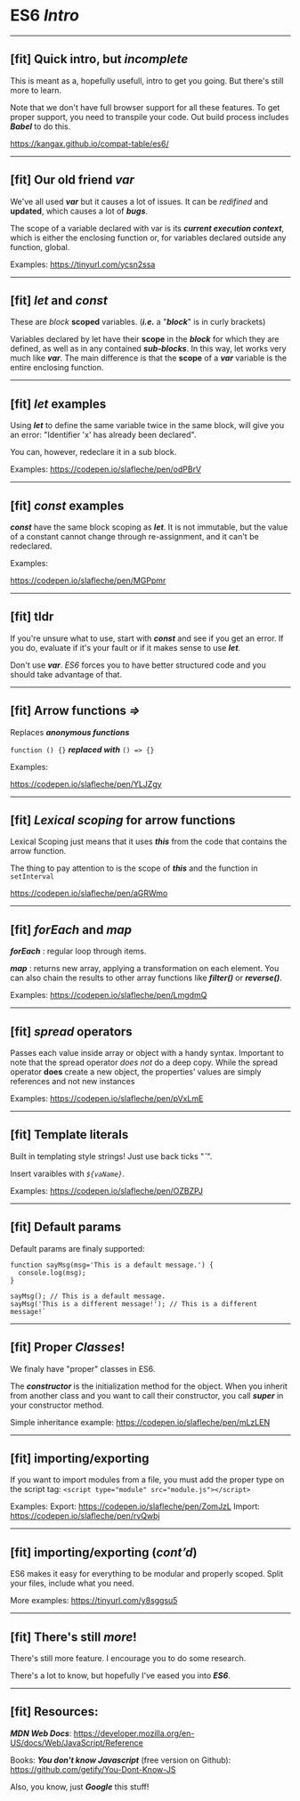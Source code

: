# ES6 __*Intro*__

---

## [fit] Quick intro, but __*incomplete*__

This is meant as a, hopefully usefull, intro to get you going. But there's still more to learn.

Note that we don't have full browser support for all these features. To get proper support, you need to transpile your code. Out build process includes __*Babel*__ to do this.

https://kangax.github.io/compat-table/es6/

___

## [fit] Our old friend __*var*__

We've all used __*var*__ but it causes a lot of issues. It can be *redifined* and __updated__, which causes a lot of __*bugs*__. 

The scope of a variable declared with var is its __*current execution context*__, which is either the enclosing function or, for variables declared outside any function, global. 

Examples: https://tinyurl.com/ycsn2ssa
___

## [fit] __*let*__ and __*const*__

These are *block* __scoped__ variables. (__*i.e.*__ a "__*block*__" is in curly brackets)

Variables declared by let have their __scope__ in the __*block*__ for which they are defined, as well as in any contained __*sub-blocks*__. In this way, let works very much like __*var*__. The main difference is that the __scope__ of a __*var*__ variable is the entire enclosing function.

___

## [fit] __*let*__ examples

Using __*let*__ to define the same variable twice in the same block, will give you an error: "Identifier 'x' has already been declared".

You can, however, redeclare it in a sub block.

Examples: https://codepen.io/slafleche/pen/odPBrV

___

## [fit] __*const*__ examples

__*const*__ have the same block scoping as __*let*__. It is not immutable, but the value of a constant cannot change through re-assignment, and it can't be redeclared.

Examples:

https://codepen.io/slafleche/pen/MGPpmr

___

## [fit] tldr

If you're unsure what to use, start with __*const*__ and see if you get an error. If you do, evaluate if it's your fault or if it makes sense to use __*let*__. 

Don't use __*var*__. *ES6* forces you to have better structured code and you should take advantage of that. 

___

## [fit] Arrow functions *=>*

Replaces __*anonymous functions*__ 

`function () {}` __*replaced with*__ `() => {}`

Examples:

https://codepen.io/slafleche/pen/YLJZgy

___

## [fit] __*Lexical scoping*__ for arrow functions

Lexical Scoping just means that it uses __*this*__ from the code that contains the arrow function.

The thing to pay attention to is the scope of __*this*__ and the function in `setInterval`

https://codepen.io/slafleche/pen/aGRWmo

___

## [fit] __*forEach*__ and __*map*__

__*forEach*__ : regular loop through items.

__*map*__ : returns new array, applying a transformation on each element. You can also chain the results to other array 
functions like __*filter()*__ or __*reverse()*__.

Examples: https://codepen.io/slafleche/pen/LmgdmQ

___

## [fit] __*spread*__ operators

Passes each value inside array or object with a handy syntax. Important to note that the spread operator *does not* do a deep copy. While the spread operator __does__ create a new object, the properties’ values are simply references and not new instances

Examples: https://codepen.io/slafleche/pen/pVxLmE

___

## [fit] Template literals

Built in templating style strings! Just use back ticks "__*\`*__".

Insert varaibles with *`${vaName}`*.

Examples: 
https://codepen.io/slafleche/pen/OZBZPJ
___

## [fit] Default params

Default params are finaly supported:

```
function sayMsg(msg='This is a default message.') {
  console.log(msg);
}

sayMsg(); // This is a default message.
sayMsg('This is a different message!'); // This is a different message!`
```

___

## [fit] Proper __*Classes*__!

We finaly have "proper" classes in ES6. 

The __*constructor*__ is the initialization method for the object. When you inherit from another class and you want to call their constructor, you call __*super*__ in your constructor method.

Simple inheritance example: 
https://codepen.io/slafleche/pen/mLzLEN

___

## [fit] importing/exporting

If you want to import modules from a file, you must add the proper type on the script tag: `<script type="module" src="module.js"></script>`

Examples: 
Export: https://codepen.io/slafleche/pen/ZomJzL
Import: https://codepen.io/slafleche/pen/rvQwbj

___

## [fit] importing/exporting (__*cont’d*__)

ES6 makes it easy for everything to be modular and properly scoped. Split your files, include what you need.


More examples:
https://tinyurl.com/y8sggsu5

___

## [fit] There's still __*more*__!

There's still more feature. I encourage you to do some research. 

There's a lot to know, but hopefully I've eased you into __*ES6*__.

___

## [fit] Resources:

__*MDN Web Docs*__:
https://developer.mozilla.org/en-US/docs/Web/JavaScript/Reference

Books: __*You don't know Javascript*__ (free version on Github):
https://github.com/getify/You-Dont-Know-JS

Also, you know, just __*Google*__ this stuff!

